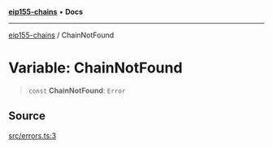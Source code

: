 [**eip155-chains**](../README.md) • **Docs**

***

[eip155-chains](../globals.md) / ChainNotFound

# Variable: ChainNotFound

> `const` **ChainNotFound**: `Error`

## Source

[src/errors.ts:3](https://github.com/ivanzzeth/eip155-chains/blob/d80903e392fb1cc93f7f2ffa6ece3d0d5c6e67ab/src/errors.ts#L3)
